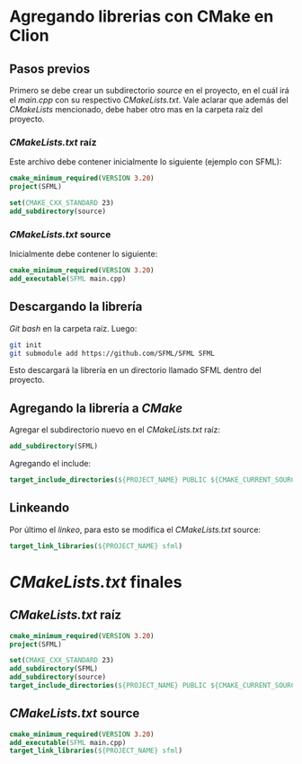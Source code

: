 # Agregando librerias con CMake en Clion

## Pasos previos

Primero se debe crear un subdirectorio _source_ en el proyecto, en el cuál irá el _main.cpp_ con su respectivo _CMakeLists.txt_. Vale aclarar que además del _CMakeLists_ mencionado, debe haber otro mas en la carpeta raíz del proyecto.

### _CMakeLists.txt_ raíz

Este archivo debe contener inicialmente lo siguiente (ejemplo con SFML):

```cmake
cmake_minimum_required(VERSION 3.20)
project(SFML)

set(CMAKE_CXX_STANDARD 23)
add_subdirectory(source)
```

### _CMakeLists.txt_ source

Inicialmente debe contener lo siguiente:

```cmake
cmake_minimum_required(VERSION 3.20)
add_executable(SFML main.cpp)
```

## Descargando la librería

_Git bash_ en la carpeta raíz. Luego:

```bash
git init
git submodule add https://github.com/SFML/SFML SFML
```

Esto descargará la librería en un directorio llamado SFML dentro del proyecto.

## Agregando la librería a _CMake_

Agregar el subdirectorio nuevo en el _CMakeLists.txt_ raíz:

```cmake
add_subdirectory(SFML)
```

Agregando el include:

```cmake
target_include_directories(${PROJECT_NAME} PUBLIC ${CMAKE_CURRENT_SOURCE_DIR}/SFML/include)
```

## Linkeando

Por último el _linkeo_, para esto se modifica el _CMakeLists.txt_ source:

```cmake
target_link_libraries(${PROJECT_NAME} sfml)
```

# _CMakeLists.txt_ finales

## _CMakeLists.txt_ raíz

```cmake
cmake_minimum_required(VERSION 3.20)
project(SFML)

set(CMAKE_CXX_STANDARD 23)
add_subdirectory(SFML)
add_subdirectory(source)
target_include_directories(${PROJECT_NAME} PUBLIC ${CMAKE_CURRENT_SOURCE_DIR}/SFML/include)
```

## _CMakeLists.txt_ source

```cmake
cmake_minimum_required(VERSION 3.20)
add_executable(SFML main.cpp)
target_link_libraries(${PROJECT_NAME} sfml)
```

